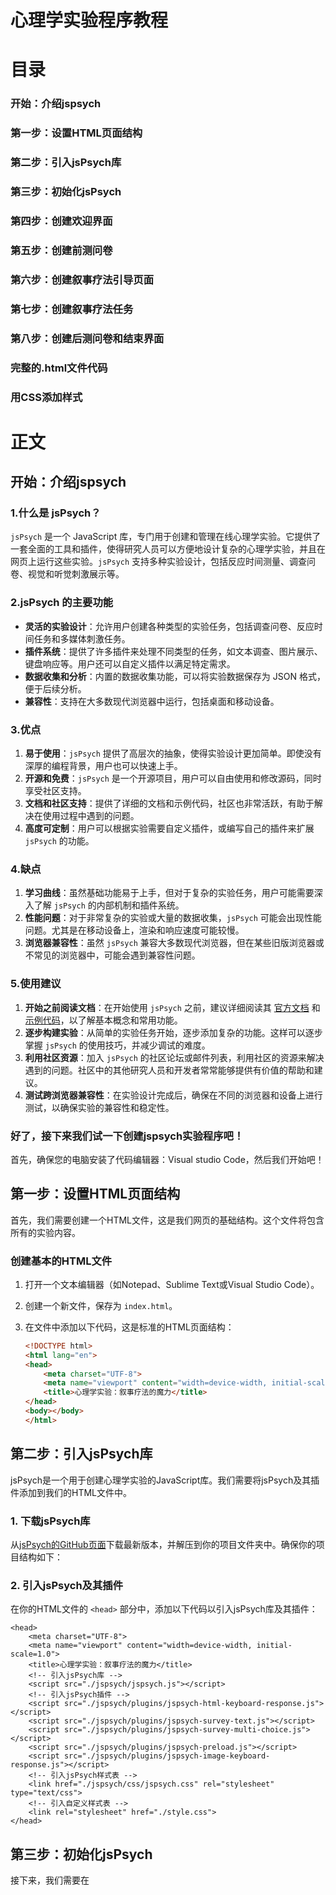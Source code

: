 # 心理学实验程序教程
# 目录

### 开始：介绍jspsych
### 第一步：设置HTML页面结构
### 第二步：引入jsPsych库
### 第三步：初始化jsPsych ##
### 第四步：创建欢迎界面 ##
### 第五步：创建前测问卷 ##
### 第六步：创建叙事疗法引导页面 ##
### 第七步：创建叙事疗法任务 ##
### 第八步：创建后测问卷和结束界面 ##
### 完整的.html文件代码 ##
### 用CSS添加样式 ###

# 正文
## 开始：介绍jspsych

### 1.什么是 jsPsych？

`jsPsych` 是一个 JavaScript 库，专门用于创建和管理在线心理学实验。它提供了一套全面的工具和插件，使得研究人员可以方便地设计复杂的心理学实验，并且在网页上运行这些实验。`jsPsych` 支持多种实验设计，包括反应时间测量、调查问卷、视觉和听觉刺激展示等。

### 2.jsPsych 的主要功能

- **灵活的实验设计**：允许用户创建各种类型的实验任务，包括调查问卷、反应时间任务和多媒体刺激任务。
- **插件系统**：提供了许多插件来处理不同类型的任务，如文本调查、图片展示、键盘响应等。用户还可以自定义插件以满足特定需求。
- **数据收集和分析**：内置的数据收集功能，可以将实验数据保存为 JSON 格式，便于后续分析。
- **兼容性**：支持在大多数现代浏览器中运行，包括桌面和移动设备。

### 3.优点

1. **易于使用**：`jsPsych` 提供了高层次的抽象，使得实验设计更加简单。即使没有深厚的编程背景，用户也可以快速上手。
2. **开源和免费**：`jsPsych` 是一个开源项目，用户可以自由使用和修改源码，同时享受社区支持。
3. **文档和社区支持**：提供了详细的文档和示例代码，社区也非常活跃，有助于解决在使用过程中遇到的问题。
4. **高度可定制**：用户可以根据实验需要自定义插件，或编写自己的插件来扩展 `jsPsych` 的功能。

### 4.缺点

1. **学习曲线**：虽然基础功能易于上手，但对于复杂的实验任务，用户可能需要深入了解 `jsPsych` 的内部机制和插件系统。
2. **性能问题**：对于非常复杂的实验或大量的数据收集，`jsPsych` 可能会出现性能问题。尤其是在移动设备上，渲染和响应速度可能较慢。
3. **浏览器兼容性**：虽然 `jsPsych` 兼容大多数现代浏览器，但在某些旧版浏览器或不常见的浏览器中，可能会遇到兼容性问题。

### 5.使用建议

1. **开始之前阅读文档**：在开始使用 `jsPsych` 之前，建议详细阅读其 [官方文档](https://www.jspsych.org/) 和 [示例代码](https://www.jspsych.org/examples/)，以了解基本概念和常用功能。
2. **逐步构建实验**：从简单的实验任务开始，逐步添加复杂的功能。这样可以逐步掌握 `jsPsych` 的使用技巧，并减少调试的难度。
3. **利用社区资源**：加入 `jsPsych` 的社区论坛或邮件列表，利用社区的资源来解决遇到的问题。社区中的其他研究人员和开发者常常能够提供有价值的帮助和建议。
4. **测试跨浏览器兼容性**：在实验设计完成后，确保在不同的浏览器和设备上进行测试，以确保实验的兼容性和稳定性。

### 好了，接下来我们试一下创建jspsych实验程序吧！

首先，确保您的电脑安装了代码编辑器：Visual studio Code，然后我们开始吧！

## 第一步：设置HTML页面结构

首先，我们需要创建一个HTML文件，这是我们网页的基础结构。这个文件将包含所有的实验内容。

### 创建基本的HTML文件

1. 打开一个文本编辑器（如Notepad、Sublime Text或Visual Studio Code）。
2. 创建一个新文件，保存为 `index.html`。
3. 在文件中添加以下代码，这是标准的HTML页面结构：

    ```html
    <!DOCTYPE html>
    <html lang="en">
    <head>
        <meta charset="UTF-8">
        <meta name="viewport" content="width=device-width, initial-scale=1.0">
        <title>心理学实验：叙事疗法的魔力</title>
    </head>
    <body></body>
    </html>
    ```
## 第二步：引入jsPsych库

jsPsych是一个用于创建心理学实验的JavaScript库。我们需要将jsPsych及其插件添加到我们的HTML文件中。

### 1. 下载jsPsych库

从[jsPsych的GitHub页面](https://github.com/jspsych/jsPsych)下载最新版本，并解压到你的项目文件夹中。确保你的项目结构如下：
### 2. 引入jsPsych及其插件

在你的HTML文件的 `<head>` 部分中，添加以下代码以引入jsPsych库及其插件：

```
<head>
    <meta charset="UTF-8">
    <meta name="viewport" content="width=device-width, initial-scale=1.0">
    <title>心理学实验：叙事疗法的魔力</title>
    <!-- 引入jsPsych库 -->
    <script src="./jspsych/jspsych.js"></script>
    <!-- 引入jsPsych插件 -->
    <script src="./jspsych/plugins/jspsych-html-keyboard-response.js"></script>
    <script src="./jspsych/plugins/jspsych-survey-text.js"></script>
    <script src="./jspsych/plugins/jspsych-survey-multi-choice.js"></script>
    <script src="./jspsych/plugins/jspsych-preload.js"></script>
    <script src="./jspsych/plugins/jspsych-image-keyboard-response.js"></script>
    <!-- 引入jsPsych样式表 -->
    <link href="./jspsych/css/jspsych.css" rel="stylesheet" type="text/css">
    <!-- 引入自定义样式表 -->
    <link rel="stylesheet" href="./style.css">
</head>
```
## 第三步：初始化jsPsych ##
接下来，我们需要在 <script> 标签中初始化jsPsych。这一步是在网页加载完毕后，准备好jsPsych运行所需的环境。

1. 初始化jsPsych
在HTML文件的 <body> 部分中，添加一个 <script> 标签，并在其中初始化jsPsych：
```
    <body></body>
    <script>
    const jsPsych = initJsPsych(); // 初始化jsPsych
    </script>
```
### 完整代码:
```
<!DOCTYPE html>
<html lang="en">
<head>
    <meta charset="UTF-8">
    <meta name="viewport" content="width=device-width, initial-scale=1.0">
    <title>心理学实验：叙事疗法的魔力</title><!-- 初始化html -->
    <script src="./jspsych/jspsych.js"></script>
    <script src="./jspsych/plugin-html-keyboard-response.js"></script>
    <script src="./jspsych/plugin-survey-text.js"></script>
    <script src="./jspsych/plugin-survey-multi-choice.js"></script>
    <script src="./jspsych/plugin-preload.js"></script>
    <script src="./jspsych/plugin-image-keyboard-response.js"></script><!-- 初始化jspsych -->
    <link href="./jspsych/jspsych.css" rel="stylesheet" type="text/css">
    <link rel="stylesheet" href="./style.css"> <!-- 初始化CSS文件 -->
</head>
<body></body>
<script>
     const jsPsych = initJsPsych();/* 初始化jsPsych */
</script>
```
代码解析：
- `<!DOCTYPE html>`声明文档类型为HTML5。
- `<html lang="en">`定义HTML文档的语言为英语。
- `<head>`包含文档的元数据（如文档标题和引用的CSS、JavaScript文件）。
- `<meta charset="UTF-8">`设置字符编码为UTF-8。
- `<meta name="viewport" content="width=device-width, initial-scale=1.0">`确保页面在不同设备上正常显示。
- `<title>`定义网页标题。
- `<script>`引入jsPsych库和相关插件。
- `<link>`引入jsPsych的CSS文件和自定义样式文件。
- `<body>`文档的主体内容。


## 第四步：创建欢迎界面 ##
现在我们可以开始创建实验的第一个部分——欢迎界面。这个界面将向参与者展示一个欢迎信息，并等待他们按下任意键继续，包括：
- 1.创建一个名为 welcome 的变量，用于存储欢迎界面的配置信息。

- 2.设置类型为 jsPsychHtmlKeyboardResponse，表示这是一个HTML键盘响应类型的任务。

- 3.在 stimulus 属性中，定义要显示的HTML内容。这段HTML内容将显示一段欢迎辞，并指导参与者按任意键开始实验。

在 <script> 标签中，添加以下代码来创建一个欢迎界面：

```
<script>
    const jsPsych = initJsPsych(); // 初始化jsPsych

    // 欢迎界面
    var welcome = {
        type: jsPsychHtmlKeyboardResponse,
        stimulus: `<p id="end"><span style="color:red;font-size:50px;align-items: center;"><br><br>欢迎参加本次心理学实验</span><br><br><br><br><br><br>
                   <span style="font-weight:bold">本实验的目的是想让您了解并体验一种心理咨询的方法：叙事疗法<br><br>请保证周围环境安静并用心思考作答,相信您会藉此体会到叙事疗法的乐趣。</span><br><br><br><br><br><br><br><br><br>您的数据将会被上传到安全保密的实验数据库，仅作科研用途<br>
                   感谢您参与我们的实验，如果您准备好了,请按<span style="color: red">任意键</span>开始实验吧!</p>`
    };

    // 运行实验
    jsPsych.run([welcome]);
</script>
```
## 第五步：创建前测问卷 ##
前测问卷将收集参与者在实验开始前的一些基本信息和情绪状态。这部分问卷将使用jsPsych的 jspsych-survey-text 和 jspsych-survey-multi-choice 插件。
### 1. 创建前测问卷的文本部分
首先，我们创建一个包含开放性问题的前测问卷部分，包括：
- 1. 创建一个名为 `pretest1` 的变量，用于存储前测问卷的配置信息。
- 2. 设置类型为 `jsPsychSurveyText`，表示这是一个文本输入类型的问卷。
- 3. 在 `preamble` 属性中，定义问卷的前言。
- 4. 在 `questions` 属性中，定义具体的问题列表，每个问题包括 `prompt`、`rows` 和 `columns` 属性，分别表示问题的提示文本、行数和列数。
- 5. 设置 `button_label` 属性为 '继续'，表示按钮的标签。
 代码如下：
```
<script>
    const jsPsych = initJsPsych(); // 初始化jsPsych

    // 欢迎界面
    var welcome = {
        type: jsPsychHtmlKeyboardResponse,
        stimulus: `<p id="end"><span style="color:red;font-size:50px;align-items: center;"><br><br>欢迎参加本次心理学实验</span><br><br><br><br><br><br>
                   <span style="font-weight:bold">本实验的目的是想让您了解并体验一种心理咨询的方法：叙事疗法<br><br>请保证周围环境安静并用心思考作答,相信您会藉此体会到叙事疗法的乐趣。</span><br><br><br><br><br><br><br><br><br>您的数据将会被上传到安全保密的实验数据库，仅作科研用途<br>
                   感谢您参与我们的实验，如果您准备好了,请按<span style="color: red">任意键</span>开始实验吧!</p>`
    };

    // 前测问卷文本部分
    var pretest1 = {
        type: jsPsychSurveyText,
        preamble: '首先,请填写以下问卷',
        questions: [
            {prompt: '1.最近,最困扰您的问题是：', rows: 2, columns: 100},
            {prompt: '2.可以详细聊聊吗?', rows: 6, columns: 100},
            {prompt: '3.每次出现这个问题,您内心都会产生怎样的感受呢?', rows: 6, columns: 100},
        ],
        button_label: '继续',
    };

    // 运行实验
    jsPsych.run([welcome, pretest1]);
</script>
```
### 2. 创建前测问卷的选择题部分
接下来，我们创建一个包含选择题的前测问卷部分，包括：
- 1. 创建一个名为 `pretest2` 的变量，用于存储前测指标的配置信息。
- 2. 设置类型为 `jsPsychSurveyMultiChoice`，表示这是一个多选类型的问卷。
- 3. 在 `preamble` 属性中，定义问卷的前言。
- 4. 在 `questions` 属性中，定义具体的问题列表，每个问题包括 `prompt`、`name`、`options`、`required` 和 `horizontal` 属性，分别表示问题的提示文本、名称、选项、是否必填和是否水平排列。
- 5. 设置 `button_label` 属性为 '继续'，表示按钮的标签。
  代码如下：
```
<script>
    // 前测问卷选择题部分
    var pretest2 = {
        type: jsPsychSurveyMultiChoice,
        preamble: '请选择：',
        questions: [
            {
                prompt: "1.现在,您的心情如何？(1~10程度逐渐升高,1是极其低落,10是非常愉悦)",
                name: 'mood1', 
                options: ['1', '2', '3', '4', '5', '6', '7', '8', '9', '10'],
                required: true
            },
            {
                prompt: "2.最近一周,您内心的压力感受如何？(1~10程度逐渐升高,1是没有压力,10是非常大的压力)",
                name: 'stress1', 
                options: ['1', '2', '3', '4', '5', '6', '7', '8', '9', '10'],
                required: true
            }
        ],
        button_label: '继续'
    };
</script>
```

## 第六步：创建叙事疗法引导页面 ##
接下来，我们创建一个页面，用于引导参与者进入叙事疗法的情境,和欢迎界面一样，这部分将使用jspsych-html-keyboard-response插件。
```
     var illustrate = {
      type: jsPsychHtmlKeyboardResponse,
      stimulus: `<p id = illustrate><br><br><br><br><br><br><br><br><span style ="font-weight:bold">我们听过的故事影响着我们的生活，而我们所讲的故事定义了我们自己。
                  <br><br>您的问题一定给您带来了诸多烦恼吧，现在，请您深呼吸并尽量放松。</span><br><br><br><br><br>
                  接下来我们将给您呈现一系列图片来转换您的注意力。<br>
                  请您给每个图片编<span style ="color: red">两个截然不同</span>的故事。<br><br>
                  每个故事编完之后再总结一下这张图片给您的感受吧!<br><br><br>
                  不需说出来,请用心体会叙事带来的力量......<br>
                  (按<span style ="color: red">任意键</span>开始)</p>
                  `
     };
```

## 第七步：创建叙事疗法任务 ##
在这一步中，我们将创建一个页面，呈现图片让被试自己编故事，编完按空格进入下一页面。这部分将使用jspsych-survey-text插件，包括：
- 1. 创建一个名为 `preload` 的变量，用于存储实验前加载资源的配置信息。
- 2. 设置类型为 `jsPsychPreload`，表示这是一个资源预加载任务，确保在实验开始前，所有必需的资源都已经加载完成。
- 3. 设置 `auto_preload` 属性为 `true`，表示自动加载所有需要的资源。
- 4. 创建名为 `image1` 的变量，用于存储显示第一张图片的配置信息。
- 5. 设置类型为 `jsPsychImageKeyboardResponse`，表示这是一个图像键盘响应类型的任务。
- 6. 在 `stimulus` 属性中，指定图片的路径。设置 `render_on_canvas` 为 `false`，表示不在画布上渲染图像，直接显示图片。
- 7. 设置 `choices` 属性为 `[' ']`，表示参与者按空格键继续。
- 8. 设置 `stimulus_width` 为 `800`，定义图像的宽度。
- 9. 在 `prompt` 属性中，定义显示的提示文本，指导参与者按空格键继续。
- 10. 创建名为 `image2` 的变量，用于存储显示第二张图片的配置信息。设置与 `image1` 类似的属性，确保显示第二张图片。
代码如下：
```
<script>
     var preload = {
      type: jsPsychPreload,
      auto_preload: true
     };
     
     var image1 = {
     type: jsPsychImageKeyboardResponse,
     stimulus: './Stimuli/images/image3.jpg',
     render_on_canvas: false,
     choices: [' '],
     stimulus_width:800,
     prompt:'<p>按空格键继续</p>'
     };

     var image2 = {
     type: jsPsychImageKeyboardResponse,
     stimulus: './Stimuli/images/image2.jpg',
     render_on_canvas: false,
     choices: [' '],
     stimulus_width:800,
     prompt:'<p>按空格键继续</p>'
     };
</script>
```


## 第八步：创建后测问卷和结束界面 ##
最后，我们创建一个后测问卷和结束界面，感谢参与者并告知他们实验结束。这部分和前测问卷与说明界面用到的插件一样，实现方法参考前面这两个部分。
代码如下：
```
   /* 后测问卷 */
     var Post_test1 = {
      type: jsPsychSurveyText,
      preamble: '<p id = Post_test_premble>叙事是一种力量,找到新的叙事,您就找到了新的力量源泉,也就有了解决问题的资源。下面,请仔细思考下面的问题:</p>',
      questions: [
       {prompt: '1.如果要给您的问题给一个命名,根据它带来的感受,您会把它命名成:(比如:小房间、瘪掉的气球、大黑狗等等)',rows:1,columns:120},
       {prompt: '2.问什么给予它这个名字,您能详细地定义一下它么?', rows:2,columns:120},
       {prompt: '3.结合前面叙事的经验,请问您可以从另一个角度来描述自己的问题吗?', rows:6,columns:120},
       {prompt: '4.如此,结合您以前成功经验,您觉得这个问题可以从哪些角度尝试着解决呢?', rows:6,columns:120},
        ],          
        button_label : '继续',
     };

     /* 后测指标 */
     var Post_test2 = {
      type: jsPsychSurveyMultiChoice,
      preamble: '<p id = Post_test2_preamble><span style = "color: red">恭喜您!</span><br><br>通过对叙事疗法的了解和一些的简单训练,您对您的问题又有了新的见解。在面对问题时,请带着这份知识和见解冷静地思考对策吧！<br><br>最后,请再做一次下面的选择:</p>',
      questions: [
      {
      prompt: "1.现在,您的心情如何？(1~10程度逐渐升高,1是极其低落,10是非常愉悦)",                                                
      name: 'mood2', 
      options: ['1', '2', '3', '4', '5', '6', '7', '8', '9', '10'], 
      required: true,
      horizontal: true
      },
      {
      prompt: "2.假设这个问题再次出现,您有多大把握可以成功解决它或者将它的影响降到最低？(1~10程度逐渐升高,1是完全无望,10是很有信心)", 
      name: 'confidence2', 
      options: ['1', '2', '3', '4', '5', '6', '7', '8', '9', '10'], 
      required: true,
      horizontal: true
      }, 
       ],
       button_label : '继续',
     };

     /* 结束界面 */
     var end = {
      type: jsPsychHtmlKeyboardResponse,
      stimulus: `<p id = end><span style = "color:red;font-size:50px;align-items: center;"><br><br>感谢您的参与!</span><br><br><br><br><br><br><br>
                 <span style ="font-weight:bold">叙事是每个人都会的技能,发现叙事的力量并利用它,能够将我们自己抽身于问题之外,我们的人生就会有无限种可能。</span>
                 <br><br><br><br><br><br><br><br><br><br>叙事疗法的经典书籍:《叙事治疗的力量：故事、知识、权力》——作者: [澳] 迈克尔·怀特 / [新西兰] 戴维·爱普斯顿<br>
                 如果有任何问题,欢迎与主试交流:kailiangge@yeah.net</p>
                  `,
      choices: "NO_KEYS",
     };
```

## 完整的.html文件代码 ##
最后，再加上按时间线运行的语句：Run使得实验可以跑起来，下面是将所有部分组合在一起的完整HTML代码：
```
<!DOCTYPE html>
<html lang="en">
<head>
    <meta charset="UTF-8">
    <meta name="viewport" content="width=device-width, initial-scale=1.0">
    <title>心理学实验：叙事疗法的魔力</title><!-- 初始化html -->
    <script src="./jspsych/jspsych.js"></script>
    <script src="./jspsych/plugin-html-keyboard-response.js"></script>
    <script src="./jspsych/plugin-survey-text.js"></script>
    <script src="./jspsych/plugin-survey-multi-choice.js"></script>
    <script src="./jspsych/plugin-preload.js"></script>
    <script src="./jspsych/plugin-image-keyboard-response.js"></script><!-- 初始化jspsych -->
    <link href="./jspsych/jspsych.css" rel="stylesheet" type="text/css">
    <link rel="stylesheet" href="./style.css"> <!-- 初始化CSS文件 -->
</head>
<body></body>
<script>
     const jsPsych = initJsPsych();/* 初始化jsPsych */
     
     /* 欢迎界面 */
     var welcome = {
      type: jsPsychHtmlKeyboardResponse,
      stimulus: `<p id = end><span style = "color:red;font-size:50px;align-items: center;"><br><br>欢迎参加本次心理学实验</span><br><br><br><br><br><br>
                 <span style ="font-weight:bold">本实验的目的是想让您了解并体验一种心理咨询的方法：叙事疗法<br><br>请保证周围环境安静并用心思考作答,相信您会藉此体会到叙事疗法的乐趣。</span><br><br><br><br><br><br><br><br><br>您的数据将会被上传到安全保密的实验数据库，仅作科研用途<br>
                 感谢您参与我们的实验，如果您准备好了,请按<span style ="color: red">任意键</span>开始实验吧!</p>
                  `
     };

     /* 前测问卷 */
     var pretest1 = {
      type: jsPsychSurveyText,
      preamble: '首先,请填写以下问卷',
      questions: [
       {prompt: '1.最近,最困扰您的问题是：',rows:2,columns:100},
       {prompt: '2.可以详细聊聊吗?', rows:6,columns:100},
       {prompt: '3.每次出现这个问题,您内心都会产生怎样的感受呢?', rows:6,columns:100},
        ],          
        button_label : '继续',
     };

     /* 前测指标 */
     var pretest2 = {
      type: jsPsychSurveyMultiChoice,
      preamble: '请选择：',
      questions: [
      {
      prompt: "1.现在,您的心情如何？(1~10程度逐渐升高,1是极其低落,10是非常愉悦)",                                                
      name: 'mood1', 
      options: ['1', '2', '3', '4', '5', '6', '7', '8', '9', '10'], 
      required: true,
      horizontal: true
      },
      {
      prompt: "2.假设这个问题再次出现,您有多大把握可以成功解决它或者将它的影响降到最低？(1~10程度逐渐升高,1是完全无望,10是很有信心)", 
      name: 'confidence1', 
      options: ['1', '2', '3', '4', '5', '6', '7', '8', '9', '10'], 
      required: true,
      horizontal: true
      }, 
       ],
       button_label : '继续',
     };

     /* 实验的说明 */
     var illustrate = {
      type: jsPsychHtmlKeyboardResponse,
      stimulus: `<p id = illustrate><br><br><br><br><br><br><br><br><span style ="font-weight:bold">我们听过的故事影响着我们的生活，而我们所讲的故事定义了我们自己。
                  <br><br>您的问题一定给您带来了诸多烦恼吧，现在，请您深呼吸并尽量放松。</span><br><br><br><br><br>
                  接下来我们将给您呈现一系列图片来转换您的注意力。<br>
                  请您给每个图片编<span style ="color: red">两个截然不同</span>的故事。<br><br>
                  每个故事编完之后再总结一下这张图片给您的感受吧!<br><br><br>
                  不需说出来,请用心体会叙事带来的力量......<br>
                  (按<span style ="color: red">任意键</span>开始)</p>
                  `
     };

     /* 进行实验 */
     var preload = {
      type: jsPsychPreload,
      auto_preload: true
     };
     
     var image1 = {
     type: jsPsychImageKeyboardResponse,
     stimulus: './Stimuli/images/image3.jpg',
     render_on_canvas: false,
     choices: [' '],
     stimulus_width:800,
     prompt:'<p>按空格键继续</p>'
     };

     var image2 = {
     type: jsPsychImageKeyboardResponse,
     stimulus: './Stimuli/images/image2.jpg',
     render_on_canvas: false,
     choices: [' '],
     stimulus_width:800,
     prompt:'<p>按空格键继续</p>'
     };

    /* 后测问卷 */
     var Post_test1 = {
      type: jsPsychSurveyText,
      preamble: '<p id = Post_test_premble>叙事是一种力量,找到新的叙事,您就找到了新的力量源泉,也就有了解决问题的资源。下面,请仔细思考下面的问题:</p>',
      questions: [
       {prompt: '1.如果要给您的问题给一个命名,根据它带来的感受,您会把它命名成:(比如:小房间、瘪掉的气球、大黑狗等等)',rows:1,columns:120},
       {prompt: '2.问什么给予它这个名字,您能详细地定义一下它么?', rows:2,columns:120},
       {prompt: '3.结合前面叙事的经验,请问您可以从另一个角度来描述自己的问题吗?', rows:6,columns:120},
       {prompt: '4.如此,结合您以前成功经验,您觉得这个问题可以从哪些角度尝试着解决呢?', rows:6,columns:120},
        ],          
        button_label : '继续',
     };

     /* 后测指标 */
     var Post_test2 = {
      type: jsPsychSurveyMultiChoice,
      preamble: '<p id = Post_test2_preamble><span style = "color: red">恭喜您!</span><br><br>通过对叙事疗法的了解和一些的简单训练,您对您的问题又有了新的见解。在面对问题时,请带着这份知识和见解冷静地思考对策吧！<br><br>最后,请再做一次下面的选择:</p>',
      questions: [
      {
      prompt: "1.现在,您的心情如何？(1~10程度逐渐升高,1是极其低落,10是非常愉悦)",                                                
      name: 'mood2', 
      options: ['1', '2', '3', '4', '5', '6', '7', '8', '9', '10'], 
      required: true,
      horizontal: true
      },
      {
      prompt: "2.假设这个问题再次出现,您有多大把握可以成功解决它或者将它的影响降到最低？(1~10程度逐渐升高,1是完全无望,10是很有信心)", 
      name: 'confidence2', 
      options: ['1', '2', '3', '4', '5', '6', '7', '8', '9', '10'], 
      required: true,
      horizontal: true
      }, 
       ],
       button_label : '继续',
     };

     /* 结束界面 */
     var end = {
      type: jsPsychHtmlKeyboardResponse,
      stimulus: `<p id = end><span style = "color:red;font-size:50px;align-items: center;"><br><br>感谢您的参与!</span><br><br><br><br><br><br><br>
                 <span style ="font-weight:bold">叙事是每个人都会的技能,发现叙事的力量并利用它,能够将我们自己抽身于问题之外,我们的人生就会有无限种可能。</span>
                 <br><br><br><br><br><br><br><br><br><br>叙事疗法的经典书籍:《叙事治疗的力量：故事、知识、权力》——作者: [澳] 迈克尔·怀特 / [新西兰] 戴维·爱普斯顿<br>
                 如果有任何问题,欢迎与主试交流:kailiangge@yeah.net</p>
                  `,
      choices: "NO_KEYS",
     };

     /* 按时间线运行 */
     jsPsych.run([welcome,pretest1,pretest2,illustrate, preload, image1,image2,Post_test1,Post_test2,end]);

</script>
</html>
```
## 用CSS添加样式 ##

### 1.什么是 CSS？

**CSS**（层叠样式表，Cascading Style Sheets）是一种用于描述 HTML 或 XML 文档（包括 SVG 和 XHTML）的样式的语言。CSS 控制网页的视觉呈现和布局，使得开发者可以在不改变文档结构的情况下调整其样式和布局。

### 2.CSS 的基本概念

1. **选择器**：选择器用于选择 HTML 元素，以便对这些元素应用样式。常见的选择器包括元素选择器（如 `p`）、类选择器（如 `.class-name`）、ID 选择器（如 `#id-name`）等。

2. **属性和属性值**：CSS 样式由属性和属性值组成。属性定义了要应用的样式，属性值则指定了样式的具体内容。例如，`color: red;` 这段 CSS 代码设置了文本颜色为红色。

3. **规则集**：CSS 规则集由选择器和声明块组成。声明块包含一个或多个属性和属性值对。规则集的语法如下：
   ```css
   selector {
       property: value;
       property: value;
   }
   ```

4. **层叠和继承**：CSS 的 "层叠" 和 "继承" 特性使得样式可以层叠和继承。例如，如果某个元素的特定样式没有被定义，它将会继承其父元素的样式。

### 3.CSS 的基本语法

CSS 规则的基本语法如下：

```css
selector {
    property: value;
}
```

### 示例

```css
/* 选择所有的 <h1> 元素 */
h1 {
    color: blue; /* 设置文本颜色为蓝色 */
    font-size: 24px; /* 设置字体大小为 24 像素 */
}

/* 选择所有具有 class="highlight" 的元素 */
.highlight {
    background-color: yellow; /* 设置背景颜色为黄色 */
    font-weight: bold; /* 设置字体加粗 */
}

/* 选择 ID 为 "header" 的元素 */
#header {
    text-align: center; /* 设置文本居中对齐 */
}
```

### 4.CSS 的优点

1. **分离内容和样式**：CSS 允许将文档的内容（HTML）与样式（CSS）分开，使得文档的结构更加清晰和易于维护。

2. **提高重用性**：通过定义样式类，可以在多个页面中重用相同的样式，提高了代码的重用性和一致性。

3. **响应式设计**：CSS 支持响应式设计，通过媒体查询（media queries）可以创建适应不同设备和屏幕尺寸的布局。

4. **提升用户体验**：CSS 提供了丰富的视觉效果，如动画、过渡效果等，可以显著提升用户体验。

## CSS 的缺点

1. **浏览器兼容性**：不同浏览器可能对 CSS 的支持程度有所不同，这可能导致跨浏览器显示不一致的问题。

2. **学习曲线**：虽然 CSS 基础易学，但高级特性和复杂布局可能需要较长的学习时间。

3. **性能问题**：大量的 CSS 规则和复杂的样式可能会影响网页的渲染性能。

### 5.使用建议

1. **使用外部样式表**：将 CSS 样式放在外部样式表中，而不是嵌入到 HTML 文件中，这样可以提高代码的可维护性和重用性。

2. **利用现代 CSS 特性**：使用 Flexbox 和 Grid 布局来创建响应式和灵活的布局，这些特性可以简化复杂的布局问题。

3. **编写可维护的代码**：遵循命名规范，保持 CSS 代码整洁和有序，便于团队协作和后期维护。

4. **测试跨浏览器兼容性**：确保在不同的浏览器和设备上测试样式，确保网页在各种环境下的正常显示。

### 6.编写CSS样式表`style.css`文件

注意：`#`用来选择某ID，`.`用来选择某Class.

具体的控制代码可以在下面的网站中翻找：[www.w3school.com.cn](www.w3school.com.cn)

这里只是做一个示例

在style.css中打出如下代码来选择并定义实验的样式：

```
/* 定义页面和刺激的flexbox属性 */
body {
    display: flex;
    justify-content: center;
    align-items: center;
    background-color: white;
    height: 100vh;
    width: 100vw;
    margin: 0;
}
#jspsych-content {
    display: flex;
    flex-direction: column;
    justify-content: center;
    align-items: center;
    background-color: white;
    height: 100vh;
    width: 100vw;
    margin: 0;
}

/* 欢迎界面 */
/* #welcome {
    color : black;
    justify-content: center;
    align-items: center;
    background-color: white;
    font-size:  20px;
    height: 600px;
} */

/* 问卷1界面 */
#jspsych-survey-text-preamble {
    color : black;
    background-color: white;
    font-size:  30px;
    font-weight: bold;
    height: 50px;
}
.jspsych-survey-text{
    text-align: left;
    margin: 5px;
}
#input-0{
    font-family: Arial, Helvetica, sans-serif;
    font-size:  15px;
}
#input-1{
    font-family: Arial, Helvetica, sans-serif;
    font-size:  15px;
}
#input-2{
    font-family: Arial, Helvetica, sans-serif;
    font-size:  15px;
}
 
/* 选择1界面 */
#jspsych-survey-multi-choice-preamble{
    color : black;
    background-color: white;
    font-size:  30px;
    font-weight: bold;
    height: 50px;
}
p.jspsych-survey-multi-choice-text.survey-multi-choice{
    text-align: left;
    white-space: wrap;
}
.jspsych-survey-multi-choice-option{
    display: flex;
    flex-wrap: wrap;
}

/* 说明1界面 */
#illustrate{
    color : black;
    justify-content: center;
    align-items: center;
    background-color: white;
    font-size:  20px;
    height: 600px;
}

/* 问卷2界面 */
#Post_test_premble {
    color : black;
    background-color: white;
    font-size:  20px;
    font-weight: bold;
    height: 50px;
}
#input-3{
    font-family: Arial, Helvetica, sans-serif;
    font-size:  15px;
}

/* 选择2界面 */
#Post_test2_preamble{
    color : black;
    background-color: white;
    font-size:  20px;
    font-weight: bold;
    height: 50px;
    position: relative;
    bottom: 100px;
}
```






